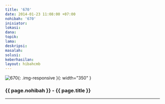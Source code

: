 ```yaml
---
title: '670'
date: 2014-01-23 11:08:00 +07:00
nohibah: '670'
inisiator: 
lokasi: 
dana: 
topik: 
lama: 
deskripsi: 
masalah: 
solusi: 
keberhasilan: 
layout: hibahcmb
---
```


![670](/static/img/hibahcmb/670.png){: .img-responsive }{: width="350" }

### {{ page.nohibah }} - {{ page.title }}

---
